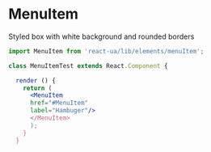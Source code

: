 # MenuItem

Styled box with white background and rounded borders
<!-- example -->
```jsx
import MenuItem from 'react-ua/lib/elements/menuItem';

class MenuItemTest extends React.Component {

  render () {
    return (
      <MenuItem
      href="#MenuItem"
      label="Hambuger"/>
      </MenuItem>
      );
    }
  }
  ```
